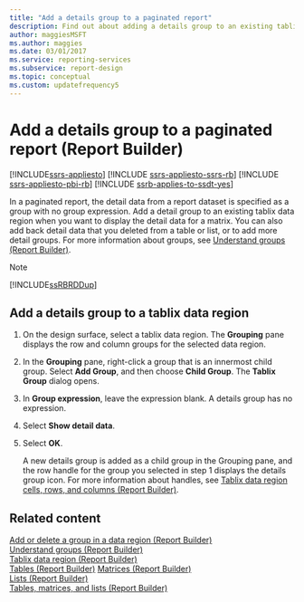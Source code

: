 ```yaml
---
title: "Add a details group to a paginated report"
description: Find out about adding a details group to an existing tablix data region. Also how to display the detail data for a matrix in Report Builder.
author: maggiesMSFT
ms.author: maggies
ms.date: 03/01/2017
ms.service: reporting-services
ms.subservice: report-design
ms.topic: conceptual
ms.custom: updatefrequency5
---
```

# Add a details group to a paginated report (Report Builder)

[!INCLUDE[ssrs-appliesto](../../includes/ssrs-appliesto.md)] [!INCLUDE [ssrs-appliesto-ssrs-rb](../../includes/ssrs-appliesto-ssrs-rb.md)] [!INCLUDE [ssrs-appliesto-pbi-rb](../../includes/ssrs-appliesto-pbi-rb.md)] [!INCLUDE [ssrb-applies-to-ssdt-yes](../../includes/ssrb-applies-to-ssdt-yes.md)]

In a paginated report, the detail data from a report dataset is specified as a group with no group expression. Add a detail group to an existing tablix data region when you want to display the detail data for a matrix. You can also add back detail data that you deleted from a table or list, or to add more detail groups. For more information about groups, see [Understand groups &#40;Report Builder&#41;](../../reporting-services/report-design/understanding-groups-report-builder-and-ssrs.md).  
  
> [!NOTE]  
> [!INCLUDE[ssRBRDDup](../../includes/ssrbrddup-md.md)]  
  
## Add a details group to a tablix data region  
  
1.  On the design surface, select a tablix data region. The **Grouping** pane displays the row and column groups for the selected data region.  
  
1.  In the **Grouping** pane, right-click a group that is an innermost child group. Select **Add Group**, and then choose **Child Group**. The **Tablix Group** dialog opens.  
  
1.  In **Group expression**, leave the expression blank. A details group has no expression.  
  
1.  Select **Show detail data**.  
  
1.  Select **OK**.
  
     A new details group is added as a child group in the Grouping pane, and the row handle for the group you selected in step 1 displays the details group icon. For more information about handles, see [Tablix data region cells, rows, and columns &#40;Report Builder&#41;](../../reporting-services/report-design/tablix-data-region-cells-rows-and-columns-report-builder-and-ssrs.md).  
  
## Related content 
 [Add or delete a group in a data region &#40;Report Builder&#41;](../../reporting-services/report-design/add-or-delete-a-group-in-a-data-region-report-builder-and-ssrs.md)   
 [Understand groups &#40;Report Builder&#41;](../../reporting-services/report-design/understanding-groups-report-builder-and-ssrs.md)   
 [Tablix data region &#40;Report Builder&#41;](../../reporting-services/report-design/tablix-data-region-report-builder-and-ssrs.md)   
 [Tables &#40;Report Builder&#41;](../../reporting-services/report-design/tables-report-builder-and-ssrs.md) 
 [Matrices &#40;Report Builder&#41;](../../reporting-services/report-design/create-a-matrix-report-builder-and-ssrs.md)   
 [Lists &#40;Report Builder&#41;](../../reporting-services/report-design/create-invoices-and-forms-with-lists-report-builder-and-ssrs.md)      
 [Tables, matrices, and lists &#40;Report Builder&#41;](../../reporting-services/report-design/tables-matrices-and-lists-report-builder-and-ssrs.md)  
  
  
